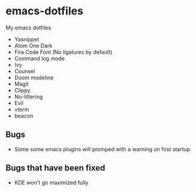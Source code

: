 # emacs-dotfiles
My emacs dotfiles

- Yasnippet
- Atom One Dark
- Fira Code Font (No ligatures by default)
- Command log mode
- Ivy
- Counsel
- Doom modeline
- Magit
- Clippy
- No-littering
- Evil
- vterm
- beacon

## Bugs

- Some some emacs plugins will promped with a warning on first startup

## Bugs that have been fixed

- KDE won't go maximized fully
